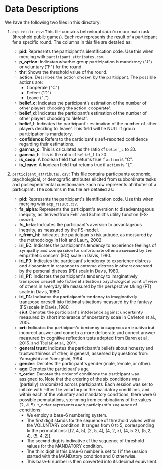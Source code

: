 # Data Descriptions
We have the following two files in this directory:

1. `exp_result.csv`: This file contains behavioral data from our main task (threshold public games). Each row represents the result of a participant for a specific round. The columns in this file are detailed as:

   - **pid**: Represents the participant's identification code. Use this when merging with `participant_attributes.csv`.
   - **p_option**: Indicates whether group participation is mandatory ("A") or voluntary ("F") for the round.
   - **thr**: Shows the threshold value of the round.
   - **action**: Describes the action chosen by the participant. The possible actions are:
     - Cooperate ("C")
     - Defect ("D")
     - Leave ("L")
   - **belief_c**: Indicates the participant's estimation of the number of other players choosing the action 'cooperate'.
   - **belief_d**: Indicates the participant's estimation of the number of other players choosing to 'defect'.
   - **belief_l**: Indicates the participant's estimation of the number of other players deciding to 'leave'. This field will be NULL if group participation is mandatory.
   - **confidence**: Refers to the participant's self-reported confidence regarding their estimations.
   - **gamma_c**: This is calculated as the ratio of `belief_c` to 30.
   - **gamma_l**: This is the ratio of `belief_l` to 30.
   - **is_coop**: A boolean field that returns true if `action` is "C".
   - **is_leave**: A boolean field that returns true if `action` is "L".

2. `participant_attributes.csv`: This file contains participants economic, psychological, or demografic attributes elicited from subbordinate tasks and postexperimental questionnaire. Each row represents attributes of a participant. The columns in this file are detailed as:

   - **pid**: Represents the participant's identification code. Use this when merging with `exp_result.csv`.
   - **fs_alpha**: Represents the participant's aversion to disadvantageous inequity, as derived from Fehr and Schmidt's utility function (FS-model).
   - **fs_beta**: Indicates the participant's aversion to advantageous inequity, as measured by the FS-model.
   - **r_from_hl**: Indicates the participant's risk attitude, as measured by the  methodology in Holt and Laury, 2002.
   - **iri_EC**: Indicates the participant's tendency to experience feelings of sympathy and compassion for unfortunate others assessed by the empathetic concern (EC) scale in Davis, 1980.
   - **iri_PD**: Indicates the participant's tendency to experience distress and discomfort in response to extreme distress in others assessed by the personal distress (PD) scale in Davis, 1980.
   - **iri_PT**: Indicates the participant's tendency to imaginatively transpose oneself into fictional situations psychological point of view of others in everyday life measured by the perspective taking (PT) scale in Davis, 1980.
   - **iri_FS**: Indicates the participant's tendency to imaginatively transpose oneself into fictional situations measured by the fantasy (FS) scale in Davis, 1980.
   - **siut**: Denotes the participant's intolerance against uncertainty measured by short intolerance of uncertainty scale in Carleton et al., 2007.
   - **crt**: Indicates the participant's tendency to suppress an intuitive but incorrect answer and come to a more deliberate and correct answer measured by cognitive reflection tests adopted from Baron et al., 2015. and Toplak et al., 2014.
   - **general trust**: Indicates the participant's beliefs about honesty and trustworthiness of other, in general, assessed by questions from Yamagishi and Yamagishi, 1994.
   - **gender**: Denotes the participant's gender (male, female, or other).
   - **age**: Denotes the participant's age.
   - **t_order**: Denotes the order of conditions the participant was assigned to. Note that the ordering of the six conditions was (partially) randomized across participants: Each session was set to initiate with either the voluntary or the mandatory conditions, and within each of the voluntary and mandatory conditions, there were 6 possible permutations, stemming from combinations of the values (2, 4, 5). t_order represents each participant's sequence of conditions:
     - We employ a base-6 numbering system.
     - The first digit stands for the sequence of threshold values within the VOLUNTARY condition. It ranges from 0 to 5, corresponding to the permutations: [(2, 4, 5), (2, 5, 4), (4, 2, 5), (4, 5, 2), (5, 2, 4), (5, 4, 2)].
     - The second digit is indicative of the sequence of threshold values for the MANDATORY condition.
     - The third digit in this base-6 number is set to 1 if the session started with the MANDatory condition and 0 otherwise.
     - This base-6 number is then converted into its decimal equivalent.
